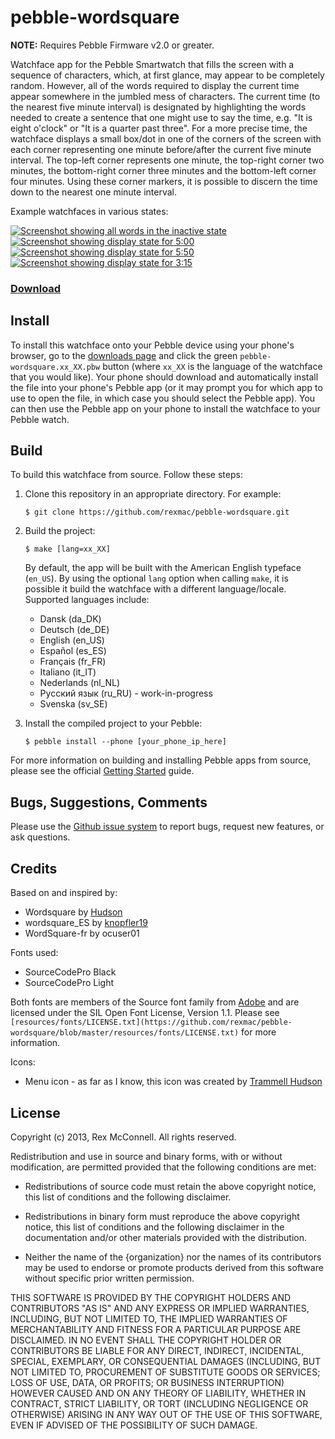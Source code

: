 # pebble-wordsquare

**NOTE:** Requires Pebble Firmware v2.0 or greater.

Watchface app for the Pebble Smartwatch that fills the screen with a sequence
of characters, which, at first glance, may appear to be completely random.
However, all of the words required to display the current time appear
somewhere in the jumbled mess of characters. The current time (to the nearest
five minute interval) is designated by highlighting the words needed to create
a sentence that one might use to say the time, e.g. "It is eight o'clock" or
"It is a quarter past three". For a more precise time, the watchface displays a
small box/dot in one of the corners of the screen with each corner representing
one minute before/after the current five minute interval. The top-left corner
represents one minute, the top-right corner two minutes, the bottom-right
corner three minutes and the bottom-left corner four minutes. Using these
corner markers, it is possible to discern the time down to the nearest one
minute interval.

Example watchfaces in various states:

[![Screenshot showing all words in the inactive state](http://rexmac.com/projects/pebble/pebble-wordsquare-sample-1.png)](http://rexmac.com/projects/pebble/pebble-wordsquare-sample-1.png)
[![Screenshot showing display state for 5:00](http://rexmac.com/projects/pebble/pebble-wordsquare-sample-2.png)](http://rexmac.com/projects/pebble/pebble-wordsquare-sample-2.png)
[![Screenshot showing display state for 5:50](http://rexmac.com/projects/pebble/pebble-wordsquare-sample-3.png)](http://rexmac.com/projects/pebble/pebble-wordsquare-sample-3.png)
[![Screenshot showing display state for 3:15](http://rexmac.com/projects/pebble/pebble-wordsquare-sample-4.png)](http://rexmac.com/projects/pebble/pebble-wordsquare-sample-4.png)

### [Download](http://github.com/rexmac/pebble-wordsquare/releases)

## Install

To install this watchface onto your Pebble device using your phone's browser, go to the [downloads page](http://github.com/rexmac/pebble-wordsquare/releases) and click the green `pebble-wordsquare.xx_XX.pbw` button (where `xx_XX` is the language of the watchface that you would like). Your phone should download and automatically install the file into your phone's Pebble app (or it may prompt you for which app to use to open the file, in which case you should select the Pebble app). You can then use the Pebble app on your phone to install the watchface to your Pebble watch.

## Build

To build this watchface from source. Follow these steps:

1. Clone this repository in an appropriate directory. For example:

    `$ git clone https://github.com/rexmac/pebble-wordsquare.git`

2. Build the project:

    `$ make [lang=xx_XX]`

    By default, the app will be built with the American English typeface (`en_US`). By using the optional `lang` option when calling `make`, it is possible it build the watchface with a different language/locale. Supported languages include:
      * Dansk (da_DK)
      * Deutsch (de_DE)
      * English (en_US)
      * Español (es_ES)
      * Français (fr_FR)
      * Italiano (it_IT)
      * Nederlands (nl_NL)
      * Русский язык (ru_RU) - work-in-progress
      * Svenska (sv_SE)

3. Install the compiled project to your Pebble:

    `$ pebble install --phone [your_phone_ip_here]`

For more information on building and installing Pebble apps from source, please see the official [Getting Started](https://developer.getpebble.com/2/getting-started/) guide.

## Bugs, Suggestions, Comments

Please use the [Github issue system](https://github.com/rexmac/pebble-wordsquare/issues) to report bugs, request new features, or ask questions.

## Credits

Based on and inspired by:

* Wordsquare by [Hudson](https://bitbucket.org/hudson/pebble/src/words)
* wordsquare_ES by [knopfler19](http://forums.getpebble.com/profile/10546/knopfler19)
* WordSquare-fr by ocuser01

Fonts used:

* SourceCodePro Black
* SourceCodePro Light

Both fonts are members of the Source font family from [Adobe](http://www.adobe.com/) and are licensed under the SIL Open Font License, Version 1.1. Please see `[resources/fonts/LICENSE.txt](https://github.com/rexmac/pebble-wordsquare/blob/master/resources/fonts/LICENSE.txt)` for more information.

Icons:

* Menu icon - as far as I know, this icon was created by [Trammell Hudson](https://bitbucket.org/hudson/pebble/src/words)

## License

Copyright (c) 2013, Rex McConnell. All rights reserved.

Redistribution and use in source and binary forms, with or without modification,
are permitted provided that the following conditions are met:

* Redistributions of source code must retain the above copyright notice, this
  list of conditions and the following disclaimer.

* Redistributions in binary form must reproduce the above copyright notice, this
  list of conditions and the following disclaimer in the documentation and/or
  other materials provided with the distribution.

* Neither the name of the {organization} nor the names of its
  contributors may be used to endorse or promote products derived from
  this software without specific prior written permission.

THIS SOFTWARE IS PROVIDED BY THE COPYRIGHT HOLDERS AND CONTRIBUTORS "AS IS" AND
ANY EXPRESS OR IMPLIED WARRANTIES, INCLUDING, BUT NOT LIMITED TO, THE IMPLIED
WARRANTIES OF MERCHANTABILITY AND FITNESS FOR A PARTICULAR PURPOSE ARE
DISCLAIMED. IN NO EVENT SHALL THE COPYRIGHT HOLDER OR CONTRIBUTORS BE LIABLE FOR
ANY DIRECT, INDIRECT, INCIDENTAL, SPECIAL, EXEMPLARY, OR CONSEQUENTIAL DAMAGES
(INCLUDING, BUT NOT LIMITED TO, PROCUREMENT OF SUBSTITUTE GOODS OR SERVICES;
LOSS OF USE, DATA, OR PROFITS; OR BUSINESS INTERRUPTION) HOWEVER CAUSED AND ON
ANY THEORY OF LIABILITY, WHETHER IN CONTRACT, STRICT LIABILITY, OR TORT
(INCLUDING NEGLIGENCE OR OTHERWISE) ARISING IN ANY WAY OUT OF THE USE OF THIS
SOFTWARE, EVEN IF ADVISED OF THE POSSIBILITY OF SUCH DAMAGE.

